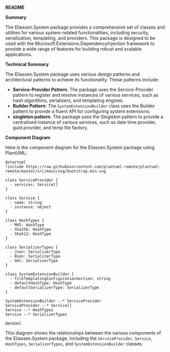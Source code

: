 **README**

**Summary**

The Eliassen.System package provides a comprehensive set of classes and utilities for various system-related functionalities, including security, serialization, templating, and providers. This package is designed to be used with the Microsoft.Extensions.DependencyInjection framework to provide a wide range of features for building robust and scalable applications.

**Technical Summary**

The Eliassen.System package uses various design patterns and architectural patterns to achieve its functionality. These patterns include:

* **Service-Provider Pattern**: The package uses the Service-Provider pattern to register and resolve instances of various services, such as hash algorithms, serializers, and templating engines.
* **Builder Pattern**: The `SystemExtensionBuilder` class uses the Builder pattern to provide a fluent API for configuring system extensions.
* **singleton pattern**: The package uses the Singleton pattern to provide a centralized instance of various services, such as date time provider, guid provider, and temp file factory.

**Component Diagram**

Here is the component diagram for the Eliassen.System package using PlantUML:
```plantuml
@startuml
!include https://raw.githubusercontent.com/plantuml-remote/plantuml-remote/master/src/main/svg/bootstrap.min.svg

class ServiceProvider {
  - services: Service[]
}

class Service {
  - name: string
  - instance: object
}

class HashTypes {
  - Md5: HashType
  - Sha256: HashType
  - Sha512: HashType
}

class SerializerTypes {
  - Json: SerializerType
  - Bson: SerializerType
  - Xml: SerializerType
}

class SystemExtensionBuilder {
  - fileTemplatingConfigurationSection: string
  - defaultHashType: HashType
  - defaultSerializerType: SerializerType
}

SystemExtensionBuilder --* ServiceProvider
ServiceProvider --* Service[]
Service --* HashTypes
Service --* SerializerTypes

@enduml
```
This diagram shows the relationships between the various components of the Eliassen.System package, including the `ServiceProvider`, `Service`, `HashTypes`, `SerializerTypes`, and `SystemExtensionBuilder` classes.